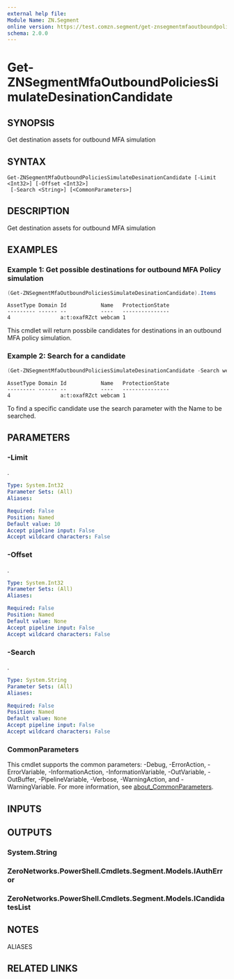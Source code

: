 ```yaml
---
external help file:
Module Name: ZN.Segment
online version: https://test.comzn.segment/get-znsegmentmfaoutboundpoliciessimulatedesinationcandidate
schema: 2.0.0
---
```


# Get-ZNSegmentMfaOutboundPoliciesSimulateDesinationCandidate

## SYNOPSIS
Get destination assets for outbound MFA simulation

## SYNTAX

```
Get-ZNSegmentMfaOutboundPoliciesSimulateDesinationCandidate [-Limit <Int32>] [-Offset <Int32>]
 [-Search <String>] [<CommonParameters>]
```

## DESCRIPTION
Get destination assets for outbound MFA simulation

## EXAMPLES

### Example 1: Get possible destinations for outbound MFA Policy simulation
```powershell
(Get-ZNSegmentMfaOutboundPoliciesSimulateDesinationCandidate).Items
```

```output
AssetType Domain Id           Name   ProtectionState
--------- ------ --           ----   ---------------
4                a:t:oxafRZct webcam 1
```

This cmdlet will return possbile candidates for destinations in an outbound MFA policy simulation.

### Example 2: Search for a candidate
```powershell
(Get-ZNSegmentMfaOutboundPoliciesSimulateDesinationCandidate -Search webcam).Items
```

```output
AssetType Domain Id           Name   ProtectionState
--------- ------ --           ----   ---------------
4                a:t:oxafRZct webcam 1
```

To find a specific candidate use the search parameter with the Name to be searched.

## PARAMETERS

### -Limit
.

```yaml
Type: System.Int32
Parameter Sets: (All)
Aliases:

Required: False
Position: Named
Default value: 10
Accept pipeline input: False
Accept wildcard characters: False
```

### -Offset
.

```yaml
Type: System.Int32
Parameter Sets: (All)
Aliases:

Required: False
Position: Named
Default value: None
Accept pipeline input: False
Accept wildcard characters: False
```

### -Search
.

```yaml
Type: System.String
Parameter Sets: (All)
Aliases:

Required: False
Position: Named
Default value: None
Accept pipeline input: False
Accept wildcard characters: False
```

### CommonParameters
This cmdlet supports the common parameters: -Debug, -ErrorAction, -ErrorVariable, -InformationAction, -InformationVariable, -OutVariable, -OutBuffer, -PipelineVariable, -Verbose, -WarningAction, and -WarningVariable. For more information, see [about_CommonParameters](http://go.microsoft.com/fwlink/?LinkID=113216).

## INPUTS

## OUTPUTS

### System.String

### ZeroNetworks.PowerShell.Cmdlets.Segment.Models.IAuthError

### ZeroNetworks.PowerShell.Cmdlets.Segment.Models.ICandidatesList

## NOTES

ALIASES

## RELATED LINKS

